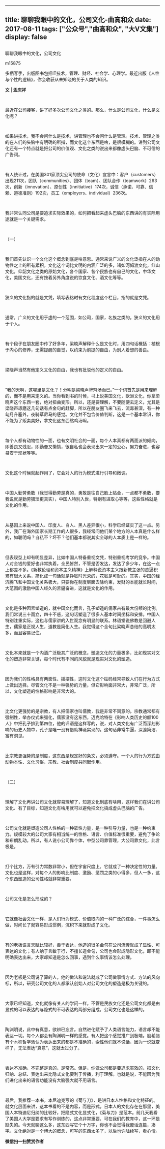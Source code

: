 
---
title:   聊聊我眼中的文化，公司文化-曲高和众
date: 2017-08-11
tags: ["公众号","曲高和众", "大V文集"]
display: false
---


## 



聊聊我眼中的文化，公司文化




m15875




多栖写手，出版图书包括IT技术，管理、财经、社会学、心理学。最近出版《人性与个性的逻辑》，你会收获从未知晓的关于人类的知识。


**文 | 孟庆祥**

&nbsp;

最近在公司接客，讲了好多次公司文化之类的。那么，什么是公司文化，什么是文化呢？

&nbsp;

如果讲技术，我不会问什么是技术，讲管理也不会问什么是管理。技术、管理之类的在人们的头脑中有明确的所指，而文化这个东西是啥，是很模糊的。讲到公司文化还有一个特点就是把公司的价值观、文化之类的说出来都像虚头巴脑、不可信的广告词。

&nbsp;

有人统计过，在美国301家顶尖公司的使命（文化）宣言中：客户（customers）出现211次，团队（communities）、团体（team）、团队合作（teamwork）263次，创新（innovation）、原创性（innitiative）174次，诚信（承诺、可靠、信赖、道德准则）192次，员工（employers、individual）236次。

&nbsp;

我非常认同公司是要追求实际效果的，如何把看起来虚头巴脑的东西讲的有实际用途就是一个关键需求。

&nbsp;

（一）

&nbsp;

我们首先认识一个文化这个概念到底是啥意思。通常来说广义的文化泛指在人的动物性之上的所有累积，文化这个词比文明的内涵广泛的多，诸如河姆渡文化，红山文化，仰韶文化之类的原始文化，各个国家、各个民族也有自己的文化，中华文化，美国文化，还有按着另外角度说的饮食文化、酒文化等等。

&nbsp;

狭义的文化指的就是文凭，填写表格时有文化程度这个栏目，指的就是文凭。

&nbsp;

通常，广义的文化用于虚的一个范围，如公司，国家，名族之类的。狭义的文化用于个人。

&nbsp;

有个段子在朋友圈中传了好多年，梁晓声解释什么是文化时，用四句话概括：植根于内心的修养，无需提醒的自觉，以约束为前提的自由，为别人着想的善良。

&nbsp;

梁晓声当然有他定义文化的自由，我也有批驳他的定义的自由。

&nbsp;

“我的天啊，这哪里是文化？！分明是梁晓声牌鸡汤而已。”一个词首先是用来理解的，而不是用来定义的。当你看到书的时候，书上说美国文化，欧洲文化，你拿梁晓声这个东西一套，绝对扭曲变形。所以，还是要理解，不要随便去定义，尤其是梁晓声琢磨这几句话有点金句的赶脚，所以在朋友圈飞来飞去，流毒甚深，有一种勾月升塞外，夜骑草尼马的感觉。文化并不包含价值判断，这是一个基本常识，你不能为了贩卖美好，拿文化这东西熬鸡汤啊。

&nbsp;

每个人都有动物性的一面，也有文明社会的一面，每个人本真都有两面派的倾向，即善良又残忍，即勤奋又懒惰，很自私也会表现出来一定的公心，努力奋进，也容易安于现状等等。

&nbsp;

文化这个时候就起作用了，它会对人的行为模式进行引导和微调。

&nbsp;

中国人勤劳勇敢（我觉得勤劳是真的，勇敢是往自己脸上贴金，一点都不勇敢，要我说就是勤劳猥琐更真实），中国人特别入世，特别有进取心等等，这些性格就是文化的作用。

&nbsp;

从基因上来说中国人、印度人、白人、黑人差异很小，科学已经证实了这一点。另外，我厂在海外国家长期工作的人很多，我经常问他们某个地方的人本真是什么样的，如聪明吗？自私不？坏不？他们基本都说其实全球的人本质上是一样的。

&nbsp;

但表现型上却有明显差异，比如中国人特备重视文凭，特别重视考学的竞争。中国人对金钱的爱好也非常执着，全民皆然，不管是否发达，发达了多少年，在这一点上都差不多。《新教伦理和资本主义精神》上解释说资本主义跟新教主张的苦逼积累有很大关系，简化成一句话就是挣钱时光荣的，花钱是可耻的。其实，中国的经济腾飞和中国文化关系极大，只要你在制度层面去除约束，发财的本能就长时间，大范围的激励中国人经久的苦逼奋进，这就是文化的作用。

&nbsp;

文化是多种因素塑造的，就中国文化而言，孔子塑造的儒家占有最大份额的比例。我们常说三十而立，四十不惑，这句话塑造了很多人基本时间坐标和安排。中国人特别注重实际，这也与儒家讲的入世观念有明显的联系。林语堂说佛教是回避人生，儒家是正视人生，道教是简化人生。我觉得这个金句比梁晓声总结的高明太多，而且容易记住。

&nbsp;

文化本来就是一个内涵广泛极其广泛的概念，塑造文化的力量极多，比如现实对文化的塑造非常关键，每个时代有不同的风貌就是现实对文化的塑造。

&nbsp;

因为我们的性格具有两面性、摇摆性，这时文化这个砝码经常导致人们在行为方式上做出选择。尽管文化不是一种强势的力量，但它影响面非常大，非常广泛，所以，文化塑造的性格影响是非常大的。

&nbsp;

比文化更强势的是宗教，有人把儒家也叫儒教，我是非常不同意的。宗教通常都有强制性，举办仪式来强化，儒家没有这东西。迈克哈特在《影响人类历史的额100人》中把孔子排到第四位，他的评语是这样写的，说，对人类文化有广泛而深刻影响的历史人物中，孔子是唯一没有借助神祗实现的。这句话非常牛逼，深邃简洁、富有洞见。

&nbsp;

比宗教更强势的是制度，这东西是规定好的条文，必须遵守。一个人的行为方式由动物本性、文化习俗、宗教、社会制度共同起作用。

&nbsp;

（二）

&nbsp;

理解了文化再讲公司文化就容易理解了，知道文化到底有啥用，这样我们在讲公司文化、有了目标，知道文化有啥用就可以避免把文化搞成虚头巴脑的广告。

&nbsp;

公司文化就是塑造公司人性格的一种软性力量，是一种引导力量，也是一种约束力。规模较大的公司大家有相当统一的性格、语言、价值标准很重要，避免了争论和布朗乱动。所以，有人说小公司靠个体，中型公司靠管理，大公司靠文化，此言极是。

&nbsp;

打个比方，万有引力常数非常小，但在宇宙尺度上，它就成了一种决定性的力量。文化也是这样，对每个人的影响比制度、激励、惩罚之类的小得多，但人一多，这个东西塑造的公司性格就非常重要。

&nbsp;

公司文化是怎么形成的？

&nbsp;

它就像社会文化一样，是人们行为模式、价值取向的一种广泛的综合，一件事怎么做，时间长了就容易形成惯例，沉积下来就形成了文化。

&nbsp;

有的老板语言天赋比较好，善于表达，他造的很多金句在公司流传就成了显性、可表达的文化；有人纳于言敏于行，不擅长造金句，公司也会形成隐形文化，即不能明确表达出来，大家却知道是怎么回事，遇到什么事情该怎么处理。

&nbsp;

因为老板是公司说了算的人，他的做法和说法就成了公司做事情方式、方法的风向标，所以，研究公司文化的人都承认创始人对公司文化的塑造是极为关键的。

&nbsp;

大家已经知道，文化就像有关人的学问一样，不管是民族文化还是公司文化都是由显式的可以表达的与隐式的不可表达的两部分组成，公司文化也是这样的。

&nbsp;

陶渊明说，此中有真意，欲辨已忘言。自然进化赋予了人类语言能力，语言却不能表达一切。每个人都会有陶渊明一样的感觉。有人把这个感觉推广到极端，股希腊有个木桶哲学派认为表达出来的都是不准确的，索性他们就不说话，因为一说就变样了，无法表达“真意”，这就太过分了。

&nbsp;

表达不准确，不完整是真的，是常态。但是，你做公司都是要追求实效的，把文化归纳、总结、表达出来比隐式文化要利于传播，利于理解。也就是说，不能因为我们进化出来的语言功能没有大脑强大就不用语言。

&nbsp;

最后，我推荐一本书，本尼迪克写的《菊与刀》，是讲日本人性格和文化特征的。就文化层面来讲，这本书看的不是内容，而是形式。日本人的文化存在在那里，美国人本特迪尼归纳的比较好，把隐式文化显式化，《菊与刀》是范本。前几天我看了美国人大学是要求有写作训练的，这点非常重要，可在我们的教育中，这一环是缺失的。今天就聊这么多，这东西写它个十万字，你也不会觉得我废话连篇，凑字。文化绝对是一个博大的概念，可写的东西太多了，以后也许陆续写，看心情。




**微信扫一扫赞赏作者**















